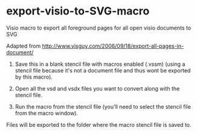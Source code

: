# export-visio-to-SVG-macro
Visio macro to export all foreground pages for all open visio documents to SVG

Adapted from http://www.visguy.com/2006/09/18/export-all-pages-in-document/

1. Save this in a blank stencil file with macros enabled (.vssm) (using a stencil file because it's not a document file and thus wont be exported by this macro).

2. Open all the vsd and vsdx files you want to convert along with the stencil file.

3. Run the macro from the stencil file (you'll need to select the stencil file from the macro window).

Files will be exported to the folder where the macro stencil file is saved to. 
